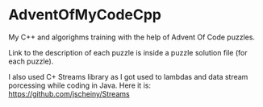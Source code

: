 # AdventOfMyCodeCpp
My C++ and algorighms training with the help of Advent Of Code puzzles.

Link to the description of each puzzle is inside a puzzle solution file (for each puzzle).

I also used C+ Streams library as I got used to lambdas and data stream porcessing while coding in Java. Here it is: https://github.com/jscheiny/Streams
